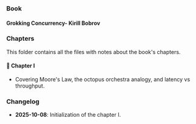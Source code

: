 <!-- Imported from: Readme.md -->
### Book

#### Grokking Concurrency- Kirill Bobrov

### Chapters

This folder contains all the files with notes about the book's chapters.

#### 📖 Chapter I

- Covering Moore's Law, the octopus orchestra analogy, and latency vs throughput.

### Changelog

- **2025-10-08**: Initialization of the chapter I.
<!-- End of import from: Readme.md -->